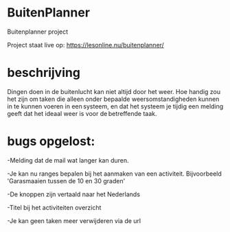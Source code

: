 # BuitenPlanner
Buitenplanner project

Project staat live op: https://lesonline.nu/buitenplanner/

# beschrijving 
Dingen doen in de buitenlucht kan niet altijd door het weer. Hoe handig zou het zijn om taken die alleen onder bepaalde weersomstandigheden kunnen in te kunnen voeren in een systeem, en dat het systeem je tijdig een melding geeft dat het ideaal weer is voor de betreffende taak. 

# bugs opgelost:
 -Melding dat de mail wat langer kan duren. 
 
 -Je kan nu ranges bepalen bij het aanmaken van een activiteit. Bijvoorbeeld 'Garasmaaien tussen de 10 en 30 graden'
 
 -De knoppen zijn vertaald naar het Nederlands 
 
 -Titel bij het activiteiten overzicht 
 
 -Je kan geen taken meer verwijderen via de url
 
